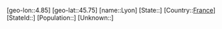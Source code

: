 ﻿---
location: [45.75,4.85]
type: City
tags:
- geo/City


SpocWebEntityId: 31762
isDeleted: false
confidential: public

---
[geo-lon::4.85]
[geo-lat::45.75]
[name::Lyon]
[State::]
[Country::[France](geo/Continent/Europe/France.md)]
[StateId::]
[Population::]
[Unknown::]

